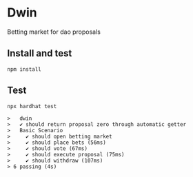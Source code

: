 # Dwin
Betting market for dao proposals


## Install and test

```
npm install 
```

## Test

```
npx hardhat test
```
```
>   dwin
>   ✔ should return proposal zero through automatic getter
>   Basic Scenario
>     ✔ should open betting market
>     ✔ should place bets (56ms)
>     ✔ should vote (67ms)
>     ✔ should execute proposal (75ms)
>     ✔ should withdraw (107ms)
> 6 passing (4s)
```
